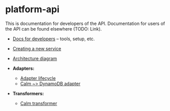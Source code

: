 # platform-api

This is documentation for developers of the API.  Documentation for users
of the API can be found elsewhere (TODO: Link).

*   [Docs for developers](developers.md) – tools, setup, etc.

*   [Creating a new service](platform.md)

*   [Architecture diagram](architecture.md)

*   **Adapters:**
    -   [Adapter lifecycle](adapter_lifecycle.md)
    -   [Calm ~> DynamoDB adapter](../calm_adapter/README.md)

*   **Transformers:**
    -   [Calm transformer](../transformer/README.md)
